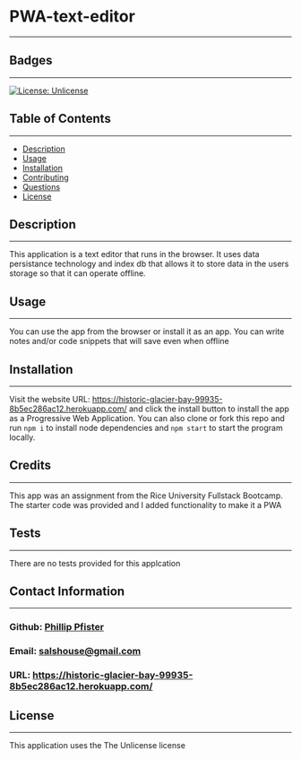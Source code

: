 # PWA-text-editor

---

## Badges

---

[![License: Unlicense](https://img.shields.io/badge/license-Unlicense-blue.svg)](http://unlicense.org/)

## Table of Contents

---

- [Description](#description)
- [Usage](#usage)
- [Installation](#installation)
- [Contributing](#contributing)
- [Questions](#questions)
- [License](#license)

## Description

---

This application is a text editor that runs in the browser. It uses data persistance technology and index db that allows it to store data in the users storage so that it can operate offline.

## Usage

---

You can use the app from the browser or install it as an app. You can write notes and/or code snippets that will save even when offline

## Installation

---

Visit the website URL: https://historic-glacier-bay-99935-8b5ec286ac12.herokuapp.com/ and click the install button to install the app as a Progressive Web Application. You can also clone or fork this repo and run `npm i` to install node dependencies and `npm start` to start the program locally.

## Credits

---

This app was an assignment from the Rice University Fullstack Bootcamp. The starter code was provided and I added functionality to make it a PWA

## Tests

---

There are no tests provided for this applcation

## Contact Information

---

### Github: [Phillip Pfister](https://github.com/Phil-Pfister)

### Email: salshouse@gmail.com

### URL: https://historic-glacier-bay-99935-8b5ec286ac12.herokuapp.com/

## License

---

This application uses the The Unlicense license

